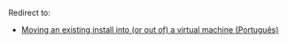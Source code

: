 Redirect to:

*   [Moving an existing install into (or out of) a virtual machine (Português)](/index.php/Moving_an_existing_install_into_(or_out_of)_a_virtual_machine_(Portugu%C3%AAs) "Moving an existing install into (or out of) a virtual machine (Português)")